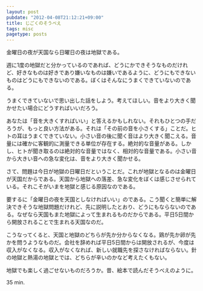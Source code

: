 ```yaml
---
layout: post
pubdate: "2012-04-08T21:12:21+09:00"
title: じごくのそうべえ
tags: misc
pagetype: posts
---
```

金曜日の夜が天国なら日曜日の夜は地獄である。

週に1度の地獄だと分かっているのであれば、どうにかできそうなものだけれど、好きなものは好きであり嫌いなものは嫌いであるように、どうにもできないものはどうにもできないのである。ぼくはそんなにうまくできていないのである。

うまくできていないで思い出した話をしよう。考えてほしい。音をより大きく聞かせたい場合にどうすればいいだろう。

あなたは「音を大きくすればいい」と答えるかもしれない。それもひとつの手だろうが、もっと良い方法がある。それは「その前の音を小さくする」ことだ。ヒトの耳はうまくできていない。小さい音の後に聞く音はより大きく聞こえる。音量には確かに客観的に測量できる単位が存在する。絶対的な音量がある。しかし、ヒトが聞き取るのは絶対的な音量ではなく、相対的な音量である。小さい音から大きい音への急な変化は、音をより大きく聞かせる。

さて、問題は今日が地獄の日曜日だということだ。これが地獄となるのは金曜日が天国だからである。天国から地獄への落差、急な変化をぼくは感じさせられている。それこそがいまを地獄と感じる原因なのである。

要するに「金曜日の夜を天国としなければいい」のである。こう聞くと簡単に解決できそうな地獄問題だけれど、先に説明したとおり、どうにもならないのである。なぜなら天国もまた地獄によって生まれるものだからである。平日5日間から開放されることで生まれる天国なのだ。

こうなってくると、天国と地獄のどちらが先か分からなくなる。鶏が先か卵が先かを問うようなものだ。会社を辞めれば平日5日間からは開放されるが、今度は収入がなくなる。収入がなくなれば、新しい就職先を探さなければならない。針の地獄と熱湯の地獄とでは、どちらが辛いのかなど考えたくもない。

地獄でも楽しく過ごせないものだろうか。昔、絵本で読んだそうべえのように。

35 min.
